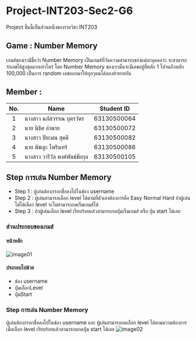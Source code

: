 # Project-INT203-Sec2-G6
Project ชิ้นนี้เป็นส่วนหนึ่งของรายวิชา INT203

## Game : Number Memory
เกมส์ของเรามีชื่อว่า Number Memory เป็นเกมส์ที่วัดความสามารถของแต่ละบุคคลว่า จะสามารถจำเลขได้สูงสุดมากเท่าไหร่ โดย Number Memory ของเรานั้นจะมีเลขอยู่ที่หลัก 1 ไปจนถึงหลัก 100,000 เป็นการ random เลขออกมาให้ทุกๆคนได้ลองท้าทายกัน

## Member : 
| No. | Name              | Student ID   |
|:---:|-------------------|--------------|
|  1  | นางสาว นภัสวรรณ บุตรวัตร      | 63130500064  |
|  2  | นาย นิธิศ ลำพาย   | 63130500072  |
|  3  | นางสาว ปิยะมน สุดดี   | 63130500082 |
|  4  | นาย พิชญะ ไพรินทร์   | 63130500086 |
|  5  | นางสาว วารีวัล พงศ์พันธ์ชัยกุล   | 63130500105 |

## Step การเล่น Number Memory
- Step 1 : ผู้เล่นต้องกรอกชื่อลงไปในช่อง username
- Step 2 : ผู้เล่นสามารถเลือก level ได้ตามที่ตัวเองต้องการคือ Easy Normal Hard ถ้าผู้เล่นไม่ได้เลือก level จะไม่สามารถกดเริ่มเกมส์ได้
- Step 3 : ถ้าผู้เล่นเลือก level เรียบร้อยแล้วสามารถกดปุ่มเริ่มเกมส์ หรือ ปุ่ม start ได้เลย

### ส่วนประกอบของเกมส์
#### หน้าหลัก
 ![image01](https://i.imgur.com/pbkhO0j.png)
 
#### ประกอบไปด้วย 
- ช่อง username
- ปุ่มเลือกLevel
- ปุ่มStart

### Step การเล่น Number Memory
ผู้เล่นต้องกรอกชื่อลงไปในช่อง username และ ผู้เล่นสามารถกดเลือก level ได้ตามความต้องการ เมื่อเลือก level เรียบร้อยแล้วสามารถหกดปุ่ม start ได้เลย
 ![image02](https://i.imgur.com/hU6uipg.png)
 
 



